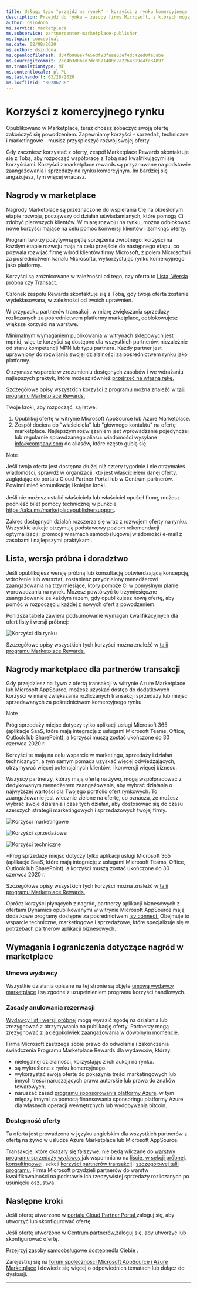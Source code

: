 ```yaml
---
title: Usługi typu "przejdź na rynek" - korzyści z rynku komercyjnego | Azure
description: Przejdź do rynku — zasoby firmy Microsoft, z których mogą korzystać wydawcy, są opisane w tej sekcji.
author: dsindona
ms.service: marketplace
ms.subservice: partnercenter-marketplace-publisher
ms.topic: conceptual
ms.date: 02/08/2020
ms.author: dsindona
ms.openlocfilehash: d34fb989e7f656df93faae63ef4dc42ed0fe5abe
ms.sourcegitcommit: 2ec4b3d0bad7dc0071400c2a2264399e4fe34897
ms.translationtype: MT
ms.contentlocale: pl-PL
ms.lasthandoff: 03/28/2020
ms.locfileid: "80286238"
---
```

# <a name="your-commercial-marketplace-benefits"></a>Korzyści z komercyjnego rynku

Opublikowano w Marketplace, teraz chcesz zobaczyć swoją ofertę zakończyć się powodzeniem. Zapewniamy korzyści - sprzedaż, techniczne i marketingowe - musisz przyspieszyć rozwój swojej oferty.

Gdy zaczniesz korzystać z oferty, zespół Marketplace Rewards skontaktuje się z Tobą, aby rozpocząć współpracę z Tobą nad kwalifikującymi się korzyściami. Korzyści z marketplace rewards są przyznawane na podstawie zaangażowania i sprzedaży na rynku komercyjnym. Im bardziej się angażujesz, tym więcej wracasz.

## <a name="marketplace-rewards"></a>Nagrody w marketplace

Nagrody Marketplace są przeznaczone do wspierania Cię na określonym etapie rozwoju, począwszy od działań uświadamianych, które pomogą Ci zdobyć pierwszych klientów. W miarę rozwoju na rynku, można odblokować nowe korzyści mające na celu pomóc konwersji klientów i zamknąć oferty. 

Program tworzy pozytywną pętlę sprzężenia zwrotnego: korzyści na każdym etapie rozwoju mają na celu przejście do następnego etapu, co pozwala rozwijać firmę wśród klientów firmy Microsoft, z polem Microsoftu i za pośrednictwem kanału Microsoftu, wykorzystując rynku komercyjnego jako platformy. 

Korzyści są zróżnicowane w zależności od tego, czy oferta to [Lista, Wersja próbna czy Transact.](https://docs.microsoft.com/azure/marketplace/determine-your-listing-type#choose-a-publishing-option)

Członek zespołu Rewards skontaktuje się z Tobą, gdy twoja oferta zostanie wydekłasowana, w zależności od twoich uprawnień. 

W przypadku partnerów transakcji, w miarę zwiększania sprzedaży rozliczanych za pośrednictwem platformy marketplace, odblokowujesz większe korzyści na warstwę. 

Minimalnym wymaganiem publikowania w witrynach sklepowych jest mpnid, więc te korzyści są dostępne dla wszystkich partnerów, niezależnie od stanu kompetencji MPN lub typu partnera. Każdy partner jest uprawniony do rozwijania swojej działalności za pośrednictwem rynku jako platformy. 

Otrzymasz wsparcie w zrozumieniu dostępnych zasobów i we wdrażaniu najlepszych praktyk, które możesz również [przejrzeć na własną rękę.](https://partner.microsoft.com/asset/collection/azure-marketplace-and-appsource-publisher-toolkit#/) 

Szczegółowe opisy wszystkich korzyści z programu można znaleźć w [talii programu Marketplace Rewards.](https://aka.ms/marketplacerewards)

Twoje kroki, aby rozpocząć, są łatwe:

1. Opublikuj ofertę w witrynie Microsoft AppSource lub Azure Marketplace.
2. Zespół dociera do "właściciela" lub "głównego kontaktu" na ofertę marketplace. Najlepszym rozwiązaniem jest wprowadzanie pojedynczej lub regularnie sprawdzanego aliasu: wiadomości wysyłane info@company.com do aliasów, które często gubią się.

>[!Note]
>Jeśli twoja oferta jest dostępna dłużej niż cztery tygodnie i nie otrzymałeś wiadomości, sprawdź w organizacji, kto jest właścicielem danej oferty, zaglądając do portalu Cloud Partner Portal lub w Centrum partnerów. Powinni mieć komunikację i kolejne kroki. <br> <br> Jeśli nie możesz ustalić właściciela lub właściciel opuścił firmę, możesz podnieść bilet pomocy technicznej w punkcie https://aka.ms/marketplacepublishersupport.

Zakres dostępnych działań rozszerza się wraz z rozwojem oferty na rynku. Wszystkie aukcje otrzymują podstawowy poziom rekomendacji optymalizacji i promocji w ramach samoobsługowej wiadomości e-mail z zasobami i najlepszymi praktykami.

## <a name="list-trial-and-consulting-benefits"></a>Lista, wersja próbna i doradztwo

Jeśli opublikujesz wersję próbną lub konsultację potwierdzającą koncepcję, wdrożenie lub warsztat, zostaniesz przydzielony menedżerowi zaangażowania na trzy miesiące, który pomoże Ci w pomyślnym planie wprowadzania na rynek. Możesz powtórzyć to trzymiesięczne zaangażowanie za każdym razem, gdy opublikujesz nową ofertę, aby pomóc w rozpoczęciu każdej z nowych ofert z powodzeniem.

Poniższa tabela zawiera podsumowanie wymagań kwalifikacyjnych dla ofert listy i wersji próbnej:

![Korzyści dla rynku](./media/marketplace-publishers-guide/gtm-eligibility-requirements.png)

Szczegółowe opisy wszystkich tych korzyści można znaleźć w [talii programu Marketplace Rewards.](https://aka.ms/marketplacerewards)

## <a name="marketplace-rewards-for-transact-partners"></a>Nagrody marketplace dla partnerów transakcji

Gdy przejdziesz na żywo z ofertą transakcji w witrynie Azure Marketplace lub Microsoft AppSource, możesz uzyskać dostęp do dodatkowych korzyści w miarę zwiększania rozliczanych transakcji sprzedaży lub miejsc sprzedawanych za pośrednictwem komercyjnego rynku. 

>[!Note]
>Próg sprzedaży miejsc dotyczy tylko aplikacji usługi Microsoft 365 (aplikacje SaaS, które mają integrację z usługami Microsoft Teams, Office, Outlook lub SharePoint), a korzyści muszą zostać ukończone do 30 czerwca 2020 r.

Korzyści te mają na celu wsparcie w marketingu, sprzedaży i działań technicznych, a tym samym pomaga uzyskać więcej odwiedzających, otrzymywać więcej potencjalnych klientów, i konwersji więcej biznesu.

Wszyscy partnerzy, którzy mają ofertę na żywo, mogą współpracować z dedykowanym menedżerem zaangażowania, aby wybrać działania o najwyższej wartości dla Twojego portfolio ofert rynkowych. To zaangażowanie jest wiecznie zielone na ofertę, co oznacza, że możesz wybrać swoje działania i czas tych działań, aby dostosować się do czasu szerszych strategii marketingowych i sprzedażowych twojej firmy. 

![Korzyści marketingowe](./media/marketplace-publishers-guide/marketing-benefit.png)

![Korzyści sprzedażowe](./media/marketplace-publishers-guide/sales-benefit.png)

![Korzyści techniczne](./media/marketplace-publishers-guide/technical-benefit.png)

\*Próg sprzedaży miejsc dotyczy tylko aplikacji usługi Microsoft 365 (aplikacje SaaS, które mają integrację z usługami Microsoft Teams, Office, Outlook lub SharePoint), a korzyści muszą zostać ukończone do 30 czerwca 2020 r.

Szczegółowe opisy wszystkich tych korzyści można znaleźć w [talii programu Marketplace Rewards.](https://aka.ms/marketplacerewards)

Oprócz korzyści płynących z nagród, partnerzy aplikacji biznesowych z ofertami Dynamics opublikowanymi w witrynie Microsoft AppSource mają dodatkowe programy dostępne za pośrednictwem [isv connect.](https://partner.microsoft.com/solutions/business-applications/isv-overview) Obejmuje to wsparcie techniczne, marketingowe i sprzedażowe, które specjalizuje się w potrzebach partnerów aplikacji biznesowych.

## <a name="marketplace-rewards-requirements-and-restrictions"></a>Wymagania i ograniczenia dotyczące nagród w marketplace

### <a name="publisher-agreement"></a>Umowa wydawcy

Wszystkie działania opisane na tej stronie są objęte [umową wydawcy marketplace](https://go.microsoft.com/fwlink/?LinkID=699560) i są zgodne z uzupełnieniem programu korzyści handlowych.

### <a name="cancellation-policy"></a>Zasady anulowania rezerwacji

[Wydawcy list i wersji próbnej](https://docs.microsoft.com/azure/marketplace/determine-your-listing-type) mogą wyrazić zgodę na działania lub zrezygnować z otrzymywania na publikację oferty. Partnerzy mogą zrezygnować z jakiegokolwiek zaangażowania w dowolnym momencie. 

Firma Microsoft zastrzega sobie prawo do odwołania i zakończenia świadczenia Programu Marketplace Rewards dla wydawców, którzy: 

* nielegalnej działalności, korzystając z ich aukcji na rynku.
* są wykreślone z rynku komercyjnego. 
* wykorzystać swoją ofertę do pokazynia treści marketingowych lub innych treści naruszających prawa autorskie lub prawa do znaków towarowych.
* naruszać zasad [programu sponsorowania platformy Azure](https://azure.microsoft.com/offers/ms-azr-0036p/), w tym między innymi za pomocą finansowania sponsoringu platformy Azure dla własnych operacji wewnętrznych lub wydobywania bitcoin. 

### <a name="offer-availability"></a>Dostępność oferty

Ta oferta jest prowadzona w języku angielskim dla wszystkich partnerów z ofertą na żywo w usłudze Azure Marketplace lub Microsoft AppSource.

Transakcje, które okazały się fałszywe, nie będą wliczane do [warstwy programu sprzedaży wydawcy,](https://aka.ms/marketplacepublisherrewards)jak wspomniano na [liście, w sekcji próbnej, konsultingowej,](#list-trial-and-consulting-benefits) sekcji [korzyści partnerów transakcji](#marketplace-rewards-for-transact-partners) i [szczegółowej talii programu.](https://aka.ms/marketplacepublisherrewards) Firma Microsoft przydzieli partnerów do warstw kwalifikowalności na podstawie ich rzeczywistej sprzedaży rozliczanych po usunięciu oszustwa. 

## <a name="next-steps"></a>Następne kroki

Jeśli ofertę utworzono w [portalu Cloud Partner Portal,](https://cloudpartner.azure.com)zaloguj się, aby utworzyć lub skonfigurować ofertę.

Jeśli ofertę utworzono w [Centrum partnerów,](https://partner.microsoft.com/en-us/dashboard/commercial-marketplace/overview)zaloguj się, aby utworzyć lub skonfigurować ofertę.

Przejrzyj [zasoby samoobsługowe dostępne](https://partner.microsoft.com/asset/collection/azure-marketplace-and-appsource-publisher-toolkit#/)dla Ciebie .

Zarejestruj się na [forum społeczności Microsoft AppSource i Azure Marketplace](https://www.microsoftpartnercommunity.com/t5/Azure-Marketplace-and-AppSource/bd-p/2222) i dowiedz się więcej o odpowiednich tematach lub dołącz do dyskusji.

---
